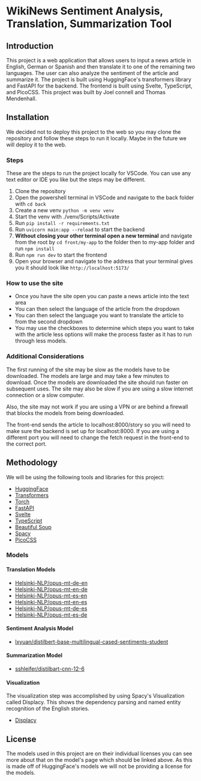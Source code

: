 # WikiNews Sentiment Analysis, Translation, Summarization Tool

## Introduction

This project is a web application that allows users to input a news article in English, German or Spanish and then translate it to one of the remaining two languages. The user can also analyze the sentiment of the article and summarize it. The project is built using HuggingFace's transformers library and FastAPI for the backend. The frontend is built using Svelte, TypeScript, and PicoCSS. This project was built by Joel connell and Thomas Mendenhall.

## Installation

We decided not to deploy this project to the web so you may clone the repository and follow these steps to run it locally. Maybe in the future we will deploy it to the web.

### Steps

These are the steps to run the project locally for VSCode. You can use any text editor or IDE you like but the steps may be different.

1. Clone the repository
2. Open the powershell terminal in VSCode and navigate to the back folder with `cd back`
3. Create a new venv `python -m venv venv`
4. Start the venv with ./venv/Scripts/Activate
5. Run `pip install -r requirements.txt`
6. Run `uvicorn main:app --reload` to start the backend
7. **Without closing your other terminal open a new terminal** and navigate from the root by `cd front/my-app` to the folder then to my-app folder and run `npm install`
8. Run `npm run dev` to start the frontend
9. Open your browser and navigate to the address that your terminal gives you it should look like `http://localhost:5173/`

### How to use the site

- Once you have the site open you can paste a news article into the text area
- You can then select the language of the article from the dropdown
- You can then select the language you want to translate the article to from the second dropdown
- You may use the checkboxes to determine which steps you want to take with the article less options will make the process faster as it has to run through less models.

### Additional Considerations

The first running of the site may be slow as the models have to be downloaded. The models are large and may take a few minutes to download. Once the models are downloaded the site should run faster on subsequent uses. The site may also be slow if you are using a slow internet connection or a slow computer.

Also, the site may not work if you are using a VPN or are behind a firewall that blocks the models from being downloaded.

The front-end sends the article to localhost:8000/story so you will need to make sure the backend is set up for localhost:8000. If you are using a different port you will need to change the fetch request in the front-end to the correct port.

## Methodology

We will be using the following tools and libraries for this project:

- [HuggingFace](https://huggingface.co/)
- [Transformers](https://huggingface.co/transformers/)
- [Torch](https://pytorch.org/)
- [FastAPI](https://fastapi.tiangolo.com/)
- [Svelte](https://svelte.dev/)
- [TypeScript](https://www.typescriptlang.org/)
- [Beautiful Soup](https://www.crummy.com/software/BeautifulSoup/bs4/doc/)
- [Spacy](https://spacy.io/)
- [PicoCSS](https://picocss.com/)

### Models

#### Translation Models

- [Helsinki-NLP/opus-mt-de-en](https://huggingface.co/Helsinki-NLP/opus-mt-de-en)
- [Helsinki-NLP/opus-mt-en-de](https://huggingface.co/Helsinki-NLP/opus-mt-en-de)
- [Helsinki-NLP/opus-mt-es-en](https://huggingface.co/Helsinki-NLP/opus-mt-es-en)
- [Helsinki-NLP/opus-mt-en-es](https://huggingface.co/Helsinki-NLP/opus-mt-en-es)
- [Helsinki-NLP/opus-mt-de-es](https://huggingface.co/Helsinki-NLP/opus-mt-de-es)
- [Helsinki-NLP/opus-mt-es-de](https://huggingface.co/Helsinki-NLP/opus-mt-es-de)

#### Sentiment Analysis Model

- [lxyuan/distilbert-base-multilingual-cased-sentiments-student](https://huggingface.co/lxyuan/distilbert-base-multilingual-cased-sentiments-student)

#### Summarization Model

- [sshleifer/distilbart-cnn-12-6](https://huggingface.co/sshleifer/distilbart-cnn-12-6)

#### Visualization

The visualization step was accomplished by using Spacy's Visualization called Displacy. This shows the dependency parsing and named entity recognition of the English stories.

- [Displacy](https://spacy.io/usage/visualizers)

## License

The models used in this project are on their individual licenses you can see more about that on the model's page which should be linked above. As this is made off of HuggingFace's models we will not be providing a license for the models.
